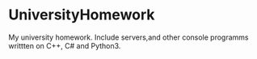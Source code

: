 # UniversityHomework
My university homework.
Include servers,and other console programms writtten on C++, C# and Python3.
